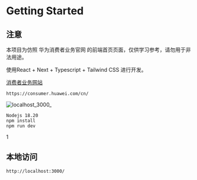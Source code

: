 # Getting Started

## 注意

本项目为仿照 华为消费者业务官网 的前端首页页面，仅供学习参考，请勿用于非法用途。

使用React + Next + Typescript + Tailwind CSS 进行开发。

[消费者业务网站](https://consumer.huawei.com/cn/)

```
https://consumer.huawei.com/cn/
```

![localhost_3000_](./assets/localhost_3000_.png)

```
Nodejs 18.20
npm install
npm run dev
```

1

## 本地访问

```
http://localhost:3000/
```
